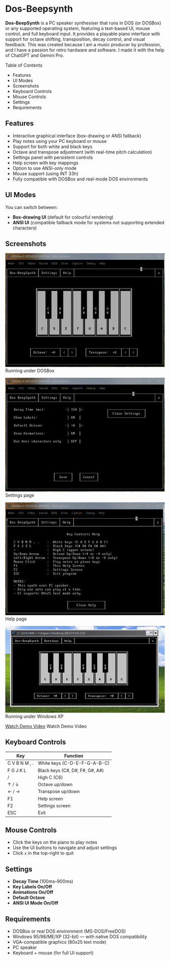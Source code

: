# Dos-Beepsynth

**Dos-BeepSynth** is a PC speaker synthesiser that runs in DOS (or DOSBox) or any supported operating system, featuring a text-based UI, mouse control, and full keyboard input. It provides a playable piano interface with support for octave shifting, transposition, decay control, and visual feedback. This was created because I am a music producer by profession, and I have a passion for retro hardware and software. I made it with the help of ChatGPT and Gemini Pro.

Table of Contents
- Features
- UI Modes
- Screenshots
- Keyboard Controls
- Mouse Controls
- Settings
- Requirements

## Features

- Interactive graphical interface (box-drawing or ANSI fallback)
- Play notes using your PC keyboard or mouse
- Support for both white and black keys
- Octave and transpose adjustment (with real-time pitch calculation)
- Settings panel with persistent controls
- Help screen with key mappings
- Option to use ANSI-only mode
- Mouse support (using INT 33h)
- Fully compatible with DOSBox and real-mode DOS environments

## UI Modes

You can switch between:
- **Box-drawing UI** (default for colourful rendering)
- **ANSI UI** (compatible fallback mode for systems not supporting extended characters)

## Screenshots
![Running under dosbox](screenshots/Screenshot1.png)
Running under DOSBox

![settings page](screenshots/Screenshot2.png)
Settings page

![help page](screenshots/Screenshot3.png)
Help page

![Running under windows xp](Screenshots/screenshot4.png)
Running under Windows XP

[Watch Demo Video](video/demo.mp4)
Watch Demo Video

## Keyboard Controls

| Key         | Function                |
|-------------|-------------------------|
| C V B N M , . | White keys (C-D-E-F-G-A-B-C) |
| F G J K L   | Black keys (C#, D#, F#, G#, A#) |
| /           | High C (C6)             |
| ↑ / ↓       | Octave up/down          |
| ← / →       | Transpose up/down       |
| F1          | Help screen             |
| F2          | Settings screen         |
| ESC         | Exit                    |

## Mouse Controls

- Click the keys on the piano to play notes
- Use the UI buttons to navigate and adjust settings
- Click `x` in the top-right to quit

## Settings

- **Decay Time** (100ms–900ms)
- **Key Labels On/Off**
- **Animations On/Off**
- **Default Octave**
- **ANSI UI Mode On/Off**

## Requirements

- DOSBox or real DOS environment (MS-DOS/FreeDOS)
- Windows 95/98/ME/XP (32-bit) — with native DOS compatibility
- VGA-compatible graphics (80x25 text mode)
- PC speaker
- Keyboard + mouse (for full UI support)


